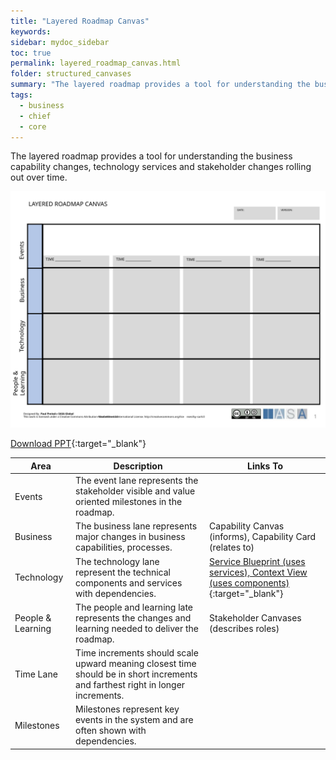 ```yaml
---
title: "Layered Roadmap Canvas"
keywords: 
sidebar: mydoc_sidebar
toc: true
permalink: layered_roadmap_canvas.html
folder: structured_canvases
summary: "The layered roadmap provides a tool for understanding the business capability changes."
tags: 
  - business
  - chief
  - core
---
```


The layered roadmap provides a tool for understanding the business capability changes, technology services and stakeholder changes rolling out over time.

![image001](media/layered_roadmap_canvas.svg)

[Download PPT](media/ppt/layered_roadmap_canvas.ppt){:target="_blank"}

| Area              | Description                                                                                                                     | Links To                                                          |
| ----------------- | ------------------------------------------------------------------------------------------------------------------------------- | ----------------------------------------------------------------- |
| Events            | The event lane represents the stakeholder visible and value oriented milestones in the roadmap.                                 |                                                                   |
| Business          | The business lane represents major changes in business capabilities, processes.                                                 | Capability Canvas (informs), Capability Card (relates to)         |
| Technology        | The technology lane represent the technical components and services with dependencies.                                          |  [Service Blueprint (uses services), Context View (uses components)](service_blueprint_canvas.md){:target="_blank"} |
| People & Learning | The people and learning late represents the changes and learning needed to deliver the roadmap.                                 | Stakeholder Canvases (describes roles)                            |
| Time Lane         | Time increments should scale upward meaning closest time should be in short increments and farthest right in longer increments. |                                                                   |
| Milestones        | Milestones represent key events in the system and are often shown with dependencies.                                            |                                                                   |
